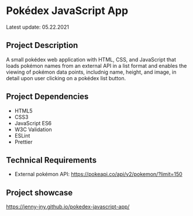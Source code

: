 # Pokédex JavaScript App
Latest update: 05.22.2021

## Project Description
A small pokédex web application with HTML, CSS, and JavaScript that loads pokémon names from an external API in a list format and enables the viewing of pokémon data points, includnig name, height, and image, in detail upon user clicking on a pokédex list button.

## Project Dependencies
* HTML5
* CSS3
* JavaScript ES6
* W3C Validation
* ESLint
* Prettier

## Technical Requirements
* External pokémon API: https://pokeapi.co/api/v2/pokemon/?limit=150

## Project showcase
https://jenny-jny.github.io/pokedex-javascript-app/
